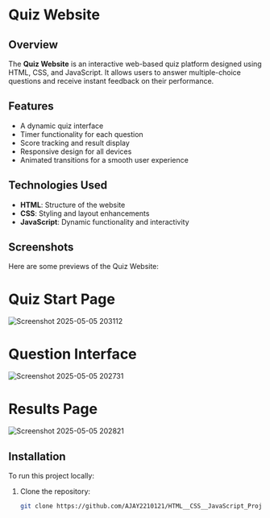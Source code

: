 # Quiz Website

## Overview
The **Quiz Website** is an interactive web-based quiz platform designed using HTML, CSS, and JavaScript. It allows users to answer multiple-choice questions and receive instant feedback on their performance.

## Features
- A dynamic quiz interface
- Timer functionality for each question
- Score tracking and result display
- Responsive design for all devices
- Animated transitions for a smooth user experience

## Technologies Used
- **HTML**: Structure of the website
- **CSS**: Styling and layout enhancements
- **JavaScript**: Dynamic functionality and interactivity

## Screenshots

Here are some previews of the Quiz Website:

# Quiz Start Page
![Screenshot 2025-05-05 203112](https://github.com/user-attachments/assets/eaadc246-dc97-458b-abb8-7f9de21a347d)
# Question Interface
![Screenshot 2025-05-05 202731](https://github.com/user-attachments/assets/241d8951-9312-49c8-8ad0-3034347e0497)
# Results Page
![Screenshot 2025-05-05 202821](https://github.com/user-attachments/assets/0f93f52a-a572-4621-9557-404b3dea1535)

## Installation
To run this project locally:
1. Clone the repository:
   ```sh
   git clone https://github.com/AJAY2210121/HTML__CSS__JavaScript_Projects/tree/main/Quiz%20Website
   

